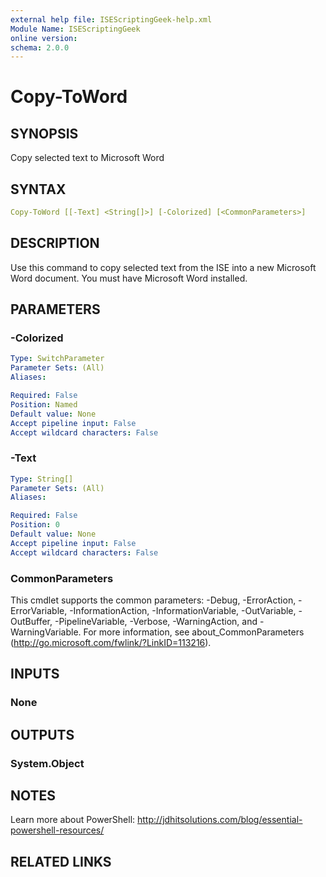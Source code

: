 ```yaml
---
external help file: ISEScriptingGeek-help.xml
Module Name: ISEScriptingGeek
online version:
schema: 2.0.0
---
```


# Copy-ToWord

## SYNOPSIS

Copy selected text to Microsoft Word

## SYNTAX

```yaml
Copy-ToWord [[-Text] <String[]>] [-Colorized] [<CommonParameters>]
```

## DESCRIPTION

Use this command to copy selected text from the ISE into a new Microsoft Word document. You must have Microsoft Word installed.


## PARAMETERS

### -Colorized

```yaml
Type: SwitchParameter
Parameter Sets: (All)
Aliases:

Required: False
Position: Named
Default value: None
Accept pipeline input: False
Accept wildcard characters: False
```

### -Text

```yaml
Type: String[]
Parameter Sets: (All)
Aliases:

Required: False
Position: 0
Default value: None
Accept pipeline input: False
Accept wildcard characters: False
```

### CommonParameters

This cmdlet supports the common parameters: -Debug, -ErrorAction, -ErrorVariable, -InformationAction, -InformationVariable, -OutVariable, -OutBuffer, -PipelineVariable, -Verbose, -WarningAction, and -WarningVariable.
For more information, see about_CommonParameters (http://go.microsoft.com/fwlink/?LinkID=113216).

## INPUTS

### None

## OUTPUTS

### System.Object

## NOTES

Learn more about PowerShell: http://jdhitsolutions.com/blog/essential-powershell-resources/

## RELATED LINKS
